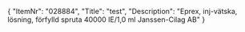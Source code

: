 {
  "ItemNr": "028884",
  "Title": "test",
  "Description": "Eprex, inj-vätska, lösning, förfylld spruta 40000 IE/1,0 ml Janssen-Cilag AB"
}